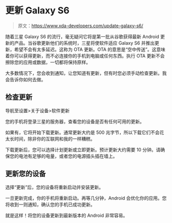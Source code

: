 # 更新 Galaxy S6

> 原文：<https://www.xda-developers.com/update-galaxy-s6/>

随着三星 Galaxy S6 的流行，毫无疑问它将是第一批从谷歌获得最新 Android 更新的产品。当谷歌更新他们的系统时，三星将使软件适应 Galaxy S6 并推出更新，希望不会有太多延迟。这称为 OTA 更新。OTA 的意思是“空中传送”。这意味着你可以获得更新，而不必连接你的手机到电脑或任何东西。执行 OTA 更新不会擦除您的应用或数据，一切都将保持原样。

大多数情况下，您会收到通知，让您知道有更新，但有时您必须手动检查更新。我会告诉你如何去做。

## 检查更新

导航至设置>关于设备>软件更新

您的手机将登录三星的服务器，查看您的设备是否有任何可用的更新。

如果有，它将开始下载更新。通常更新大约是 500 兆字节，所以下载它们不会花太长时间，除非你的互联网和我的一样糟糕。

下载更新后，您可以选择计划更新或立即更新。预计更新大约需要 10 分钟。请确保您的电池有足够的电量，或者您的电源插头插在墙上。

## 更新您的设备

选择“更新”后，您的设备将重新启动并安装更新。

一旦更新完成，你的手机将重新启动。再等几分钟，Android 会优化你的应用。您将收到一则通知，确认您的手机已成功更新。

就是这样！将您的设备更新到最新版本的 Android 非常容易。